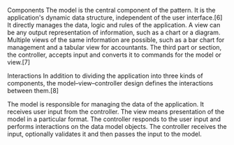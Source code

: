 Components
The model is the central component of the pattern. It is the application's dynamic data structure, independent of the user interface.[6] It directly manages the data, logic and rules of the application.
A view can be any output representation of information, such as a chart or a diagram. Multiple views of the same information are possible, such as a bar chart for management and a tabular view for accountants.
The third part or section, the controller, accepts input and converts it to commands for the model or view.[7]

Interactions
In addition to dividing the application into three kinds of components, the model–view–controller design defines the interactions between them.[8]

The model is responsible for managing the data of the application. It receives user input from the controller.
The view means presentation of the model in a particular format.
The controller responds to the user input and performs interactions on the data model objects. The controller receives the input, optionally validates it and then passes the input to the model.
